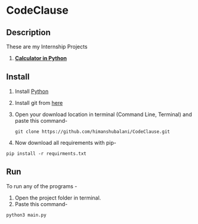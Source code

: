 # CodeClause

## Description
These are my Internship Projects
1. **[Calculator in Python](https://github.com/himanshubalani/CodeClause/tree/main/Calculator)**


## Install
1. Install [Python](https://www.python.org/downloads/)
2. Install git from [here](https://git-scm.com/book/en/v2/Getting-Started-Installing-Git)
3. Open your download location in terminal (Command Line, Terminal) and paste this command-
  
    ````
    git clone https://github.com/himanshubalani/CodeClause.git
   ````
4. Now download all requirements with pip-
  
  
  ````
  pip install -r requirments.txt
  ````
  
## Run
To run any of the programs -
1. Open the project folder in terminal.
2. Paste this command-
  ````
  python3 main.py
  ````
  
